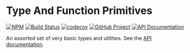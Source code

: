 Type And Function Primitives
============================

[![NPM][npm-image]][npm-url]
[![Build Status][build-status-img]][build-status-link]
[![codecov][codecov-image]][codecov-url]
[![GitHub Project][github-image]][github-url]
[![API Documentation][api-docs-image]][API documentation]

An assorted set of very basic types and utilities. See the [API documentation].

[npm-image]: https://img.shields.io/npm/v/@proc7ts/primitives.svg?logo=npm
[npm-url]: https://www.npmjs.com/package/@proc7ts/primitives
[build-status-img]: https://github.com/proc7ts/primitives/workflows/Build/badge.svg
[build-status-link]: https://github.com/proc7ts/primitives/actions?query=workflow%3ABuild
[codecov-image]: https://codecov.io/gh/proc7ts/primitives/branch/master/graph/badge.svg
[codecov-url]: https://codecov.io/gh/proc7ts/primitives
[github-image]: https://img.shields.io/static/v1?logo=github&label=GitHub&message=project&color=informational
[github-url]: https://github.com/proc7ts/primitives
[api-docs-image]: https://img.shields.io/static/v1?logo=typescript&label=API&message=docs&color=informational
[API documentation]: https://proc7ts.github.io/primitives/ 
